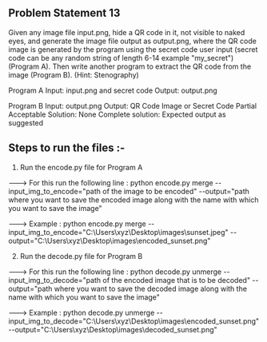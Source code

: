 ## Problem Statement 13

Given any image file input.png, hide a QR code in it, not visible to naked eyes, and generate the image file output as output.png, where the QR code image is generated by the program using the secret code user input (secret code can be any random string of length 6-14 example "my_secret") (Program A). Then write another program to extract the QR code from the image  (Program B). (Hint: Stenography)

Program A
Input: input.png and secret code
Output: output.png

Program B
Input: output.png
Output: QR Code Image or Secret Code
Partial Acceptable Solution: None
Complete solution: Expected output as suggested


## Steps to run the files :-

1) Run the encode.py file for Program A

---> For this run the following line :
python encode.py merge --input_img_to_encode="path of the image to be encoded" --output="path where you want to save the encoded image along with the name with which you want to save the image"

---> Example : python encode.py merge --input_img_to_encode="C:\Users\xyz\Desktop\images\sunset.jpeg" 
               --output="C:\Users\xyz\Desktop\images\encoded_sunset.png" 


2) Run the decode.py file for Program B

---> For this run the following line :
python decode.py unmerge --input_img_to_decode="path of the encoded image that is to be decoded" --output="path where you want to save the decoded image along with the name with which you want to save the image"

---> Example : python decode.py unmerge --input_img_to_decode="C:\Users\xyz\Desktop\images\encoded_sunset.png" 
               --output="C:\Users\xyz\Desktop\images\decoded_sunset.png" 

